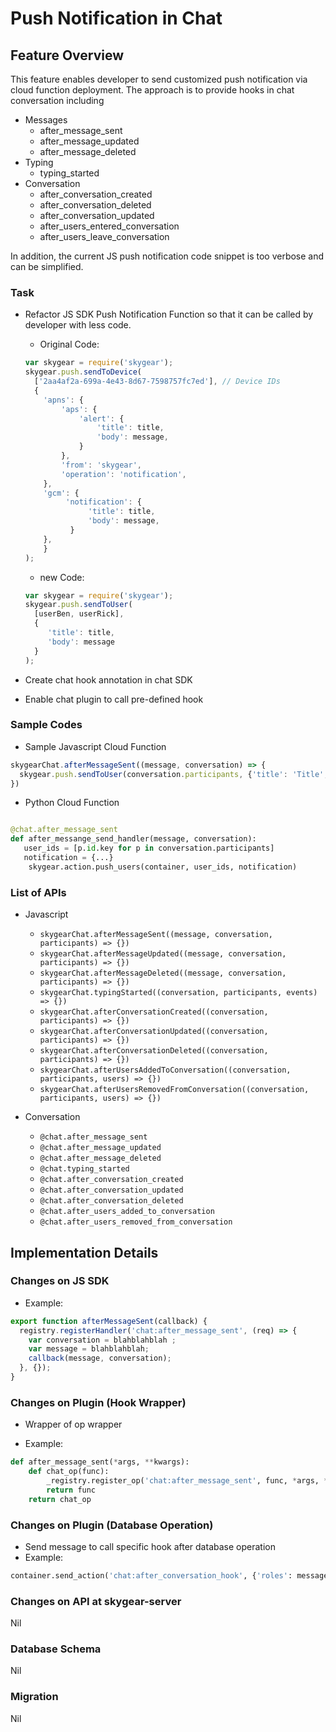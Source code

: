 # Push Notification in Chat
## Feature Overview

This feature enables developer to send customized push notification via cloud function deployment. The approach is to provide hooks in chat conversation including

* Messages
  * after\_message\_sent
  * after\_message\_updated
  * after\_message\_deleted
* Typing
  * typing\_started
* Conversation
  * after\_conversation\_created
  * after\_conversation\_deleted
  * after\_conversation\_updated
  * after\_users\_entered\_conversation
  * after\_users\_leave\_conversation

In addition, the current JS push notification code snippet is too verbose and can be simplified.

### Task
- Refactor JS SDK Push Notification Function so that it can be called by developer with less code.
	- Original Code:

	```javascript
	var skygear = require('skygear');
	skygear.push.sendToDevice(
	  ['2aa4af2a-699a-4e43-8d67-7598757fc7ed'], // Device IDs
	  {
	    'apns': {
	        'aps': {
	            'alert': {
	                'title': title,
	                'body': message,
	            }
	        },
	        'from': 'skygear',
	        'operation': 'notification',
	    },
	    'gcm': {
	         'notification': {
	              'title': title,
	              'body': message,
	          }
	    },
		}
	);
	```

	- new Code:

	```javascript
	var skygear = require('skygear');
	skygear.push.sendToUser(
	  [userBen, userRick],
	  {
         'title': title,
         'body': message
	  }
	);
	```
- Create chat hook annotation in chat SDK
- Enable chat plugin to call pre-defined hook

### Sample Codes

- Sample Javascript Cloud Function

```javascript
skygearChat.afterMessageSent((message, conversation) => {
  skygear.push.sendToUser(conversation.participants, {'title': 'Title', 'body': 'Hello World'})
})
```

- Python Cloud Function

```python

@chat.after_message_sent
def after_messange_send_handler(message, conversation):
   user_ids = [p.id.key for p in conversation.participants]
   notification = {...}
	skygear.action.push_users(container, user_ids, notification)
```

### List of APIs

- Javascript
	- `skygearChat.afterMessageSent((message, conversation, participants) => {})`
	- `skygearChat.afterMessageUpdated((message, conversation, participants) => {})`
	- `skygearChat.afterMessageDeleted((message, conversation, participants) => {})`
	- `skygearChat.typingStarted((conversation, participants, events) => {})`
	- `skygearChat.afterConversationCreated((conversation, participants) => {})`
	- `skygearChat.afterConversationUpdated((conversation, participants) => {})`
	- `skygearChat.afterConversationDeleted((conversation, participants) => {})`
	- `skygearChat.afterUsersAddedToConversation((conversation, participants, users) => {})`
	- `skygearChat.afterUsersRemovedFromConversation((conversation, participants, users) => {})`

- Conversation
  - `@chat.after_message_sent`
  - `@chat.after_message_updated`
  - `@chat.after_message_deleted`
  - `@chat.typing_started`
  - `@chat.after_conversation_created`
  - `@chat.after_conversation_updated`
  - `@chat.after_conversation_deleted`
  - `@chat.after_users_added_to_conversation`
  - `@chat.after_users_removed_from_conversation`

## Implementation Details


### Changes on JS SDK
- Example:

```javascript
export function afterMessageSent(callback) {
  registry.registerHandler('chat:after_message_sent', (req) => {
    var conversation = blahblahblah ;
    var message = blahblahblah;
    callback(message, conversation);
  }, {});
}
```

### Changes on Plugin (Hook Wrapper)
- Wrapper of op wrapper

- Example:

```python
def after_message_sent(*args, **kwargs):
    def chat_op(func):
        _registry.register_op('chat:after_message_sent', func, *args, **kwargs)
        return func
    return chat_op
```


### Changes on Plugin (Database Operation)
- Send message to call specific hook after database operation
- Example:

``` python
container.send_action('chat:after_conversation_hook', {'roles': message, 'conversation': conversation} )
```

### Changes on API at skygear-server

Nil

### Database Schema

Nil

### Migration

Nil

